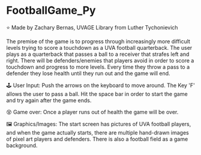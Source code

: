 # FootballGame_Py

⭐ Made by Zachary Bernas, UVAGE Library from Luther Tychonievich

The premise of the game is to progress through increasingly more difficult levels trying to score a touchdown as a UVA football quarterback. The user plays as a quarterback that passes a ball to a receiver that strafes left and right. There will be defenders/enemies that players avoid in order to score a touchdown and progress to more levels. Every time they throw a pass to a defender they lose health until they run out and the game will end.

🕹️ User Input: Push the arrows on the keyboard to move around. The Key 'F' allows the user to pass a ball. Hit the space bar in order to start the game and try again after the game ends.

😵 Game over: Once a player runs out of health the game will be over.

🖼️ Graphics/Images: The start screen has pictures of UVA football players, and when the game actually starts, there are multiple hand-drawn images of pixel art players and defenders. There is also a football field as a game background.
